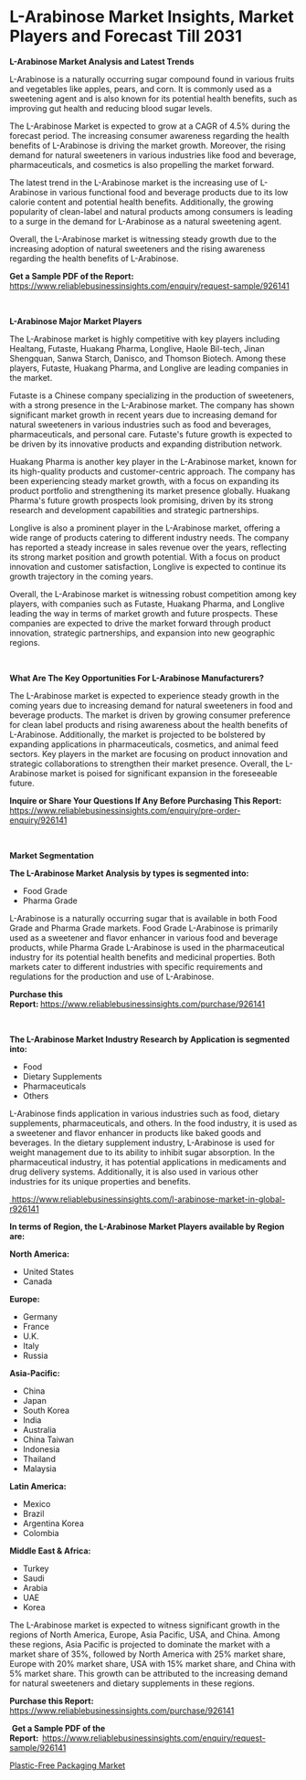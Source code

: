 <p><h1>L-Arabinose Market Insights, Market Players and Forecast Till 2031</h1></p><p><strong>L-Arabinose Market Analysis and Latest Trends</strong></p>
<p><p>L-Arabinose is a naturally occurring sugar compound found in various fruits and vegetables like apples, pears, and corn. It is commonly used as a sweetening agent and is also known for its potential health benefits, such as improving gut health and reducing blood sugar levels.</p><p>The L-Arabinose Market is expected to grow at a CAGR of 4.5% during the forecast period. The increasing consumer awareness regarding the health benefits of L-Arabinose is driving the market growth. Moreover, the rising demand for natural sweeteners in various industries like food and beverage, pharmaceuticals, and cosmetics is also propelling the market forward.</p><p>The latest trend in the L-Arabinose market is the increasing use of L-Arabinose in various functional food and beverage products due to its low calorie content and potential health benefits. Additionally, the growing popularity of clean-label and natural products among consumers is leading to a surge in the demand for L-Arabinose as a natural sweetening agent.</p><p>Overall, the L-Arabinose market is witnessing steady growth due to the increasing adoption of natural sweeteners and the rising awareness regarding the health benefits of L-Arabinose.</p></p>
<p><strong>Get a Sample PDF of the Report:&nbsp;</strong> <a href="https://www.reliablebusinessinsights.com/enquiry/request-sample/926141">https://www.reliablebusinessinsights.com/enquiry/request-sample/926141</a></p>
<p>&nbsp;</p>
<p><strong>L-Arabinose Major Market Players</strong></p>
<p><p>The L-Arabinose market is highly competitive with key players including Healtang, Futaste, Huakang Pharma, Longlive, Haole Bil-tech, Jinan Shengquan, Sanwa Starch, Danisco, and Thomson Biotech. Among these players, Futaste, Huakang Pharma, and Longlive are leading companies in the market.</p><p>Futaste is a Chinese company specializing in the production of sweeteners, with a strong presence in the L-Arabinose market. The company has shown significant market growth in recent years due to increasing demand for natural sweeteners in various industries such as food and beverages, pharmaceuticals, and personal care. Futaste's future growth is expected to be driven by its innovative products and expanding distribution network.</p><p>Huakang Pharma is another key player in the L-Arabinose market, known for its high-quality products and customer-centric approach. The company has been experiencing steady market growth, with a focus on expanding its product portfolio and strengthening its market presence globally. Huakang Pharma's future growth prospects look promising, driven by its strong research and development capabilities and strategic partnerships.</p><p>Longlive is also a prominent player in the L-Arabinose market, offering a wide range of products catering to different industry needs. The company has reported a steady increase in sales revenue over the years, reflecting its strong market position and growth potential. With a focus on product innovation and customer satisfaction, Longlive is expected to continue its growth trajectory in the coming years.</p><p>Overall, the L-Arabinose market is witnessing robust competition among key players, with companies such as Futaste, Huakang Pharma, and Longlive leading the way in terms of market growth and future prospects. These companies are expected to drive the market forward through product innovation, strategic partnerships, and expansion into new geographic regions.</p></p>
<p>&nbsp;</p>
<p><strong>What Are The Key Opportunities For L-Arabinose Manufacturers?</strong></p>
<p><p>The L-Arabinose market is expected to experience steady growth in the coming years due to increasing demand for natural sweeteners in food and beverage products. The market is driven by growing consumer preference for clean label products and rising awareness about the health benefits of L-Arabinose. Additionally, the market is projected to be bolstered by expanding applications in pharmaceuticals, cosmetics, and animal feed sectors. Key players in the market are focusing on product innovation and strategic collaborations to strengthen their market presence. Overall, the L-Arabinose market is poised for significant expansion in the foreseeable future.</p></p>
<p><strong>Inquire or Share Your Questions If Any Before Purchasing This Report:</strong> <a href="https://www.reliablebusinessinsights.com/enquiry/pre-order-enquiry/926141">https://www.reliablebusinessinsights.com/enquiry/pre-order-enquiry/926141</a></p>
<p>&nbsp;</p>
<p><strong>Market Segmentation</strong></p>
<p><strong>The L-Arabinose Market Analysis by types is segmented into:</strong></p>
<p><ul><li>Food Grade</li><li>Pharma Grade</li></ul></p>
<p><p>L-Arabinose is a naturally occurring sugar that is available in both Food Grade and Pharma Grade markets. Food Grade L-Arabinose is primarily used as a sweetener and flavor enhancer in various food and beverage products, while Pharma Grade L-Arabinose is used in the pharmaceutical industry for its potential health benefits and medicinal properties. Both markets cater to different industries with specific requirements and regulations for the production and use of L-Arabinose.</p></p>
<p><strong>Purchase this Report:&nbsp;</strong><a href="https://www.reliablebusinessinsights.com/purchase/926141">https://www.reliablebusinessinsights.com/purchase/926141</a></p>
<p>&nbsp;</p>
<p><strong>The L-Arabinose Market Industry Research by Application is segmented into:</strong></p>
<p><ul><li>Food</li><li>Dietary Supplements</li><li>Pharmaceuticals</li><li>Others</li></ul></p>
<p><p>L-Arabinose finds application in various industries such as food, dietary supplements, pharmaceuticals, and others. In the food industry, it is used as a sweetener and flavor enhancer in products like baked goods and beverages. In the dietary supplement industry, L-Arabinose is used for weight management due to its ability to inhibit sugar absorption. In the pharmaceutical industry, it has potential applications in medicaments and drug delivery systems. Additionally, it is also used in various other industries for its unique properties and benefits.</p></p>
<p><a href="https://www.reliablebusinessinsights.com/l-arabinose-market-in-global-r926141">&nbsp;https://www.reliablebusinessinsights.com/l-arabinose-market-in-global-r926141</a></p>
<p><strong>In terms of Region, the L-Arabinose Market Players available by Region are:</strong></p>
<p>
    <p> <strong> North America: </strong>
        <ul>
            <li>United States</li>
            <li>Canada</li>
        </ul>
        </p> 
    <p> <strong> Europe: </strong>
        <ul>
            <li>Germany</li>
            <li>France</li>
            <li>U.K.</li>
            <li>Italy</li>
            <li>Russia</li>
        </ul>
        </p> 
    <p> <strong> Asia-Pacific: </strong>
        <ul>
            <li>China</li>
            <li>Japan</li>
            <li>South Korea</li>
            <li>India</li>
            <li>Australia</li>
            <li>China Taiwan</li>
            <li>Indonesia</li>
            <li>Thailand</li>
            <li>Malaysia</li>
        </ul>
        </p> 
    <p> <strong> Latin America: </strong>
        <ul>
            <li>Mexico</li>
            <li>Brazil</li>
            <li>Argentina Korea</li>
            <li>Colombia</li>
        </ul>
        </p> 
    <p> <strong> Middle East & Africa: </strong>
        <ul>
            <li>Turkey</li>
            <li>Saudi</li>
            <li>Arabia</li>
            <li>UAE</li>
            <li>Korea</li>
        </ul>
    </p>
    </p>
<p><p>The L-Arabinose market is expected to witness significant growth in the regions of North America, Europe, Asia Pacific, USA, and China. Among these regions, Asia Pacific is projected to dominate the market with a market share of 35%, followed by North America with 25% market share, Europe with 20% market share, USA with 15% market share, and China with 5% market share. This growth can be attributed to the increasing demand for natural sweeteners and dietary supplements in these regions.</p></p>
<p><strong>Purchase this Report: </strong><a href="https://www.reliablebusinessinsights.com/purchase/926141">https://www.reliablebusinessinsights.com/purchase/926141</a></p>
<p>&nbsp;<strong>Get a Sample PDF of the Report:&nbsp;&nbsp;</strong><a href="https://www.reliablebusinessinsights.com/enquiry/request-sample/926141">https://www.reliablebusinessinsights.com/enquiry/request-sample/926141</a></p>
<p><strong></strong></p>
<p><p><a href="https://view.publitas.com/reportprime-1/plastic-free-packaging-market-analysis-and-sze-forecasted-for-period-from-2024-to-2031/">Plastic-Free Packaging Market</a></p></p>